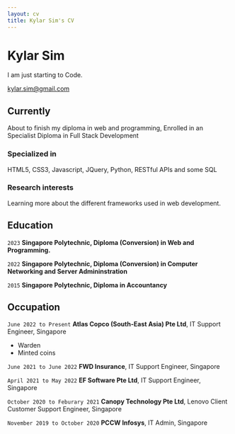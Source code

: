 ```yaml
---
layout: cv
title: Kylar Sim's CV
---
```

# Kylar Sim
I am just starting to Code.

<div id="webaddress">
<a href="kylar.sim@gmail.com">kylar.sim@gmail.com</a>
</div>


## Currently

About to finish my diploma in web and programming, Enrolled in an Specialist Diploma in Full Stack Development

### Specialized in

HTML5, CSS3, Javascript, JQuery, Python, RESTful APIs and some SQL


### Research interests

Learning more about the different frameworks used in web development.


## Education

`2023`
__Singapore Polytechnic, Diploma (Conversion) in Web and Programming.__

`2022`
__Singapore Polytechnic, Diploma (Conversion) in Computer Networking and Server Admininstration__

`2015`
__Singapore Polytechnic, Diploma in Accountancy__



## Occupation

`June 2022 to Present`
__Atlas Copco (South-East Asia) Pte Ltd__, IT Support Engineer, Singapore

- Warden
- Minted coins

`June 2021 to June 2022`
__FWD Insurance__, IT Support Engineer, Singapore

`April 2021 to May 2022`
__EF Software Pte Ltd__, IT Support Engineer, Singapore

`October 2020 to Feburary 2021`
__Canopy Technology Pte Ltd__, Lenovo Client Customer Support Engineer, Singapore

`November 2019 to October 2020`
__PCCW Infosys__, IT Admin, Singapore

<!-- ### Footer

Last updated: May 2013 -->


